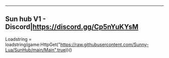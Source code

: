 ----------------------------------------------------------------------------------------------------
Sun hub V1 - Discord|https://discord.gg/Cp5nYuKYsM
----------------------------------------------------------------------------------------------------
Loadstring = loadstring(game:HttpGet("https://raw.githubusercontent.com/Sunny-Lua/SunHub/main/Main",true))()
